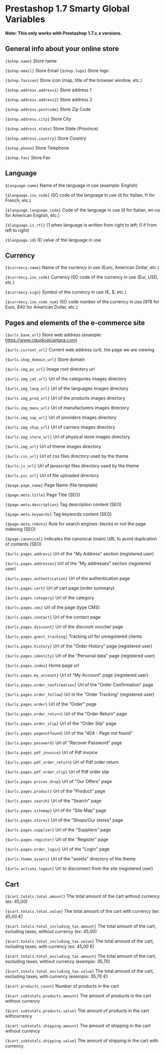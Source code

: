 # Prestashop 1.7 Smarty Global Variables

<strong>Note: This only works with Prestashop 1.7.x.x versions.</strong>

## General info about your online store

`{$shop.name}` Store name

`{$shop.email}` Store Email
`{$shop.logo}` Store logo

`{$shop.favicon}` Store icon (map, title of the browser window, etc.)

`{$shop.address.address1}` Store address 1

`{$shop.address.address2}` Store address 2

`{$shop.address.postcode}` Store Zip Code

`{$shop.address.city}` Store City

`{$shop.address.state}` Store State (Province)

`{$shop.address.country}` Store Country

`{$shop.phone}` Store Telephone

`{$shop.fax}` Store Fax

## Language

`$language.name}` Name of the language in use (example: English) 

`{$language.iso_code}` ISO code of the language in use (it for Italian, fr for French, etc.)

`{$language.language_code}` Code of the language in use (it for Italian, en-us for American English, etc.)

`{$language.is_rtl}` (1 when language is written from right to left; 0 if from left to right)  

`{$language.id}` ID value of the language in use

## Currency

`{$currency.name}` Name of the currency in use (Euro, American Dollar, etc.)

`{$currency.iso_code}` Currency ISO code of the currency in use (Eur, USD, etc.)

`{$currency.sign}` Symbol of the currency in use (€, $, etc.) 

`{$currency.iso_code_num}` ISO code number of the currency in use (978 for Euro, 840 for American Dollar, etc.)

## Pages and elements of the e-commerce site

`{$urls.base_url}` Store web address (example: https://www.claudioalcantara.com)

`{$urls.current_url}` Current web address (url), the page we are viewing

`{$urls.shop_domain_url}` Store domain

`{$urls.img_ps_url}` Image root directory url

`{$urls.img_cat_url}` Url of the categories images directory

`{$urls.img_lang_url}` Url of the languages images directory

`{$urls.img_prod_url}` Url of the products images directory

`{$urls.img_manu_url}` Url of manufacturers images directory

`{$urls.img_sup_url}` Url of providers images directory

`{$urls.img_ship_url}` Url of carriers images directory

`{$urls.img_store_url}` Url of physical store images directory

`{$urls.img_url}` Url of theme images directory

`{$urls.css_url}` Url of css files directory used by the theme

`{$urls.js_url}` Url of javascript files directory used by the theme

`{$urls.pic_url}` Url of file uploaded directory

`{$page.page_name}` Page Name (file template)

`{$page.meta.title}` Page Title (SEO)

`{$page.meta.description}` Tag description content (SEO)

`{$page.meta.keywords}` Tag keywords content (SEO)

`{$page.meta.robots}` Rule for search engines: blocks or not the page indexing  (SEO)

`{$page.canonical}` Indicates the canonical (main) URL to avoid duplication of contents (SEO)

`{$urls.pages.address}` Url of the "My Address" section (registered user)

`{$urls.pages.addresses}` Url of the "My addresses" section (registered user)

`{$urls.pages.authentication}` Url of the authentication page

`{$urls.pages.cart}` Url of cart page (order summary)

`{$urls.pages.category}` Url of the category

`{$urls.pages.cms}` Url of the page (type CMS)

`{$urls.pages.contact}` Url of the contact page

`{$urls.pages.discount}` Url of the discount voucher page

`{$urls.pages.guest_tracking}` Tracking url for unregistered clients

`{$urls.pages.history}` Url of the "Order History" page (registered user)

`{$urls.pages.identity}` Url of the "Personal data" page (registered user)

`{$urls.pages.index}` Home page url

`{$urls.pages.my_account}` Url of "My Account" page (registered user)

`{$urls.pages.order_confirmation}` Url of the "Order Confirmation" page

`{$urls.pages.order_follow}` Url in the "Order Tracking" (registered user)

`{$urls.pages.order}` Url of the "Order" page

`{$urls.pages.order_return}` Url of the "Order Return" page

`{$urls.pages.order_slip}` Url of the "Order Slip" page

`{$urls.pages.pagenotfound}` Url of the "404 - Page not found"

`{$urls.pages.password}` Url of "Recover Password" page

`{$urls.pages.pdf_invoice}` Url of Pdf invoice

`{$urls.pages.pdf_order_return}` Url of Pdf order return

`{$urls.pages.pdf_order_slip}` Url of Pdf order slip

`{$urls.pages.prices_drop}` Url of "Our Offers" page 

`{$urls.pages.product}` Url of the "Product" page

`{$urls.pages.search}` Url of the "Search" page

`{$urls.pages.sitemap}` Url of thr "Site Map" page

`{$urls.pages.stores}` Url of the "Shops/Our stores" page

`{$urls.pages.supplier}` Url of the "Suppliers" page

`{$urls.pages.register}` Url of the "Register" page 

`{$urls.pages.order_login}` Url of the "Login" page

`{$urls.theme_assets}` Url of the "assets" directory of the theme

`{$urls.actions.logout}` Url to disconnect from the site (registered user)

## Cart

`{$cart.totals.total.amount}` The total amount of the cart without currency (ex: 45,00)

`{$cart.totals.total.value}` The total amount of the cart with currency (ex: 45,00 €)

`{$cart.totals.total_including_tax.amount}` The total amount of the cart, including taxes, without currency (ex: 45,00)

`{$cart.totals.total_including_tax.value}` The total amount of the cart, including taxes, with currency (ex: 45,00 €)

`{$cart.totals.total_excluding_tax.amount}` The total amount of the cart, excluding taxes, without currency (esempio: 35,70)

`{$cart.totals.total_excluding_tax.value}` The total amount of the cart, excluding taxes, with currency (esempio: 35,70 €)

`{$cart.products_count}` Number of products in the cart

`{$cart.subtotals.products.amount}` The amount of products in the cart without currency

`{$cart.subtotals.products.value}` The amount of products in the cart withcurrency

`{$cart.subtotals.shipping.amount}` The amount of shipping in the cart without currency

`{$cart.subtotals.shipping.value}` The amount of shipping in the cart with currency
